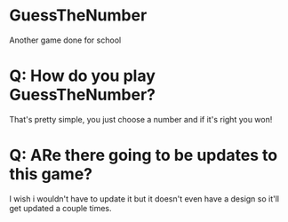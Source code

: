 # GuessTheNumber
Another game done for school
# Q: How do you play GuessTheNumber?
That's pretty simple, you just choose a number and if it's right you won!
# Q: ARe there going to be updates to this game?
I wish i wouldn't have to update it but it doesn't even have a design so it'll get updated a couple times.
